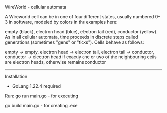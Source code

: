 WireWorld - cellular automata

A Wireworld cell can be in one of four different states, usually numbered 0–3 in software, modeled by colors in the examples here:

empty (black),
electron head (blue),
electron tail (red),
conductor (yellow).
As in all cellular automata, time proceeds in discrete steps called generations (sometimes "gens" or "ticks"). Cells behave as follows:

empty → empty,
electron head → electron tail,
electron tail → conductor,
conductor → electron head if exactly one or two of the neighbouring cells are electron heads, otherwise remains conductor

-----------------------------------------------------------------------------------------------------------------------------

Installation

- GoLang 1.22.4 required
  
Run:
go run main.go - for executing

go build main.go - for creating .exe
